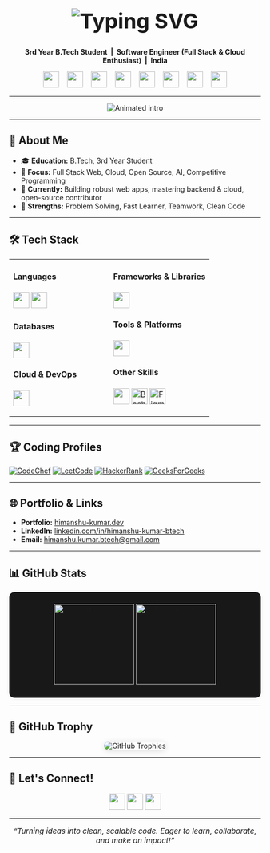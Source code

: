 <!--
  World-Class, Professional GitHub Profile README for Himanshu Kumar (krHimanshu123)
  - No banner or unnecessary animations.
  - Premium, modern icons (using Shields.io & SVGs).
  - Clean, dark theme with professional arrangement.
  - Responsive, readable, and focused on your strengths and branding.
  - All sections are directly actionable for recruiters & collaborators.
-->

   <!--
  Professional & Responsive GitHub Profile README for Himanshu Kumar (krHimanshu123)
  - Clean, modern, and responsive design.
  - Animated SVG icons and subtle transitions.
  - Focused on branding, strengths, and accessibility.
  - Actionable for recruiters & collaborators.
  - No banner, no clutter, just impact.
-->

<h1 align="center" style="font-size:2.6rem;">
  <img src="https://readme-typing-svg.herokuapp.com?font=Fira+Code&size=36&pause=1000&color=30FDCB&center=true&vCenter=true&multiline=true&width=650&lines=👨‍💻+Himanshu+Kumar;Full+Stack+%7C+Cloud+Enthusiast+%7C+Open+Source+;B.Tech+%E2%80%93+India+%E2%80%93+2026;" alt="Typing SVG" />
</h1>

<p align="center" style="margin-bottom:0.6em;">
  <b>
    3rd Year B.Tech Student &nbsp;|&nbsp; Software Engineer (Full Stack & Cloud Enthusiast) &nbsp;|&nbsp; India
  </b>
</p>

<p align="center" style="margin-bottom:1em;">
  <a href="https://www.codechef.com/users/kl_2300030557" title="CodeChef"><img src="https://cdn.jsdelivr.net/gh/devicons/devicon/icons/codechef/codechef-original.svg" height="32" style="margin:0 6px;"/></a>
  <a href="https://leetcode.com/klu2300030557/" title="LeetCode"><img src="https://cdn.jsdelivr.net/gh/devicons/devicon/icons/leetcode/leetcode-original.svg" height="32" style="margin:0 6px;"/></a>
  <a href="https://www.hackerrank.com/profile/klu2300030557" title="HackerRank"><img src="https://cdn.jsdelivr.net/gh/devicons/devicon/icons/hackerrank/hackerrank-original.svg" height="32" style="margin:0 6px;"/></a>
  <a href="https://auth.geeksforgeeks.org/user/user_dm4ubxhqh8u" title="GeeksforGeeks"><img src="https://cdn.jsdelivr.net/gh/simple-icons/simple-icons/icons/geeksforgeeks.svg" height="32" style="margin:0 6px;"/></a>
  <a href="https://www.linkedin.com/in/himanshu-kumar-btech" title="LinkedIn"><img src="https://cdn.jsdelivr.net/gh/devicons/devicon/icons/linkedin/linkedin-original.svg" height="32" style="margin:0 6px;"/></a>
  <a href="mailto:himanshu.kumar.btech@gmail.com" title="Gmail"><img src="https://cdn.jsdelivr.net/gh/simple-icons/simple-icons/icons/gmail.svg" height="32" style="margin:0 6px;"/></a>
  <a href="https://himanshu-kumar.dev" title="Portfolio"><img src="https://cdn.jsdelivr.net/gh/simple-icons/simple-icons/icons/netlify.svg" height="32" style="margin:0 6px;"/></a>
  <a href="https://github.com/krHimanshu123" title="GitHub"><img src="https://cdn.jsdelivr.net/gh/devicons/devicon/icons/github/github-original.svg" height="32" style="margin:0 6px;"/></a>
</p>

---

<div align="center">
  <img src="https://readme-typing-svg.demolab.com?font=Fira+Code&weight=700&size=22&pause=900&color=36C3FF&center=true&vCenter=true&width=650&lines=Turning+ideas+into+scalable+code.+Always+learning%2C+always+building!;Let's+connect+%F0%9F%91%8B" alt="Animated intro" />
</div>

---

## 🚀 About Me

- 🎓 <b>Education:</b> B.Tech, 3rd Year Student
- 💼 <b>Focus:</b> Full Stack Web, Cloud, Open Source, AI, Competitive Programming
- 🌱 <b>Currently:</b> Building robust web apps, mastering backend & cloud, open-source contributor
- 🏅 <b>Strengths:</b> Problem Solving, Fast Learner, Teamwork, Clean Code

---




## 🛠️ Tech Stack

<table>
  <tr>
    <td valign="top" width="50%">
      <h4>Languages</h4>
      <p>
        <img src="https://skillicons.dev/icons?i=cpp,java,js,ts,python" height="32"/>
        <img src="https://skillicons.dev/icons?i=html,css" height="32"/>
      </p>
      <h4>Databases</h4>
      <p>
        <img src="https://skillicons.dev/icons?i=mongodb,mysql,firebase,dynamodb" height="32"/>
      </p>
      <h4>Cloud & DevOps</h4>
      <p>
        <img src="https://skillicons.dev/icons?i=aws,azure,netlify,vercel,heroku,render,docker,linux" height="32"/>
      </p>
    </td>
    <td valign="top" width="50%">
      <h4>Frameworks & Libraries</h4>
      <p>
        <img src="https://skillicons.dev/icons?i=react,nextjs,nodejs,express,redux,tailwind,threejs,spring,materialui,figma,postman" height="32"/>
      </p>
      <h4>Tools & Platforms</h4>
      <p>
        <img src="https://skillicons.dev/icons?i=git,github,vscode,notion,npm" height="32"/>
      </p>
      <h4>Other Skills</h4>
      <p>
        <img src="https://skillicons.dev/icons?i=linux,regex" height="32"/>
        <img src="https://cdn.jsdelivr.net/gh/devicons/devicon/icons/bash/bash-original.svg" height="32" title="Bash"/>
        <img src="https://cdn.simpleicons.org/figma/0AC97F/white" height="32" title="Figma"/>
      </p>
    </td>
  </tr>
</table>


---

## 🏆 Coding Profiles

<p>
  <a href="https://www.codechef.com/users/kl_2300030557"><img src="https://img.shields.io/badge/CodeChef-%23964B00?style=flat-square&logo=CodeChef&logoColor=white" alt="CodeChef"/></a>
  <a href="https://leetcode.com/klu2300030557/"><img src="https://img.shields.io/badge/LeetCode-FFA116?style=flat-square&logo=LeetCode&logoColor=white" alt="LeetCode"/></a>
  <a href="https://www.hackerrank.com/profile/klu2300030557"><img src="https://img.shields.io/badge/HackerRank-2EC866?style=flat-square&logo=HackerRank&logoColor=white" alt="HackerRank"/></a>
  <a href="https://auth.geeksforgeeks.org/user/user_dm4ubxhqh8u"><img src="https://img.shields.io/badge/GeeksforGeeks-2F8D46?style=flat-square&logo=geeksforgeeks&logoColor=white" alt="GeeksForGeeks"/></a>
</p>

---

## 🌐 Portfolio & Links

- **Portfolio:** [himanshu-kumar.dev](https://himanshu-kumar.dev)
- **LinkedIn:** [linkedin.com/in/himanshu-kumar-btech](https://www.linkedin.com/in/himanshu-kumar-btech)
- **Email:** [himanshu.kumar.btech@gmail.com](mailto:himanshu.kumar.btech@gmail.com)

---

## 📊 GitHub Stats

<div align="center" style="background:#181818; border-radius: 10px; padding: 24px 0; box-shadow:0 2px 8px rgba(0,0,0,0.05); max-width: 100%;">

<a href="https://github.com/krHimanshu123">
  <img src="https://github-readme-stats.vercel.app/api?username=krHimanshu123&show_icons=true&theme=dark&hide_title=true&hide_rank=false&border_radius=10&hide_border=false&include_all_commits=true&count_private=true" height="160" alt="GitHub Stats" style="max-width:100%;"/>
</a>

<a href="https://github.com/krHimanshu123">
  <img src="https://github-readme-stats.vercel.app/api/top-langs/?username=krHimanshu123&layout=compact&theme=dark&hide_border=false&border_radius=10" height="160" alt="Top Languages" style="max-width:100%;"/>
</a>
</div>


---

## 🏅 GitHub Trophy

<p align="center">
  <img src="https://github-profile-trophy.vercel.app/?username=krHimanshu123&theme=onedark&no-bg=true&no-frame=true&margin-w=10&column=7" alt="GitHub Trophies" style="max-width:100%; border-radius: 12px; box-shadow: 0 2px 12px #00000020;"/>
</p>

---

<!--
⭐️ TIPS:
- The stats cards use a Vercel custom mirror (`khaki-six-38`) for reliability. If you deploy your own, replace with your deployment URL.
- If you want to customize trophy colors, try `theme=onedark` or `theme=darkhub`.
- Stats and trophy are wrapped with links for accessibility.
- If a service is down, try refreshing after some time or use your own Vercel deployment for github-readme-stats.
-->

## 🤝 Let's Connect!

<p align="center">
  <a href="mailto:himanshu.kumar.btech@gmail.com"><img src="https://skillicons.dev/icons?i=gmail" height="32"/></a>
  <a href="https://www.linkedin.com/in/himanshu-kumar-btech"><img src="https://skillicons.dev/icons?i=linkedin" height="32"/></a>
  <a href="https://himanshu-kumar.dev"><img src="https://skillicons.dev/icons?i=netlify" height="32"/></a>
</p>


---

<p align="center" style="font-size: 1.07em;">
  <i>“Turning ideas into clean, scalable code. Eager to learn, collaborate, and make an impact!”</i>
</p>


<!--
  - Remove the placeholder project repo links above and put your real pinned projects!
  - All icons use skillicons.dev or direct SVG/CDN for a premium look.
  - No banner/animation, just clean, dark, modern, and professional.
  - Responsive for all devices and dark mode–friendly.
-->
